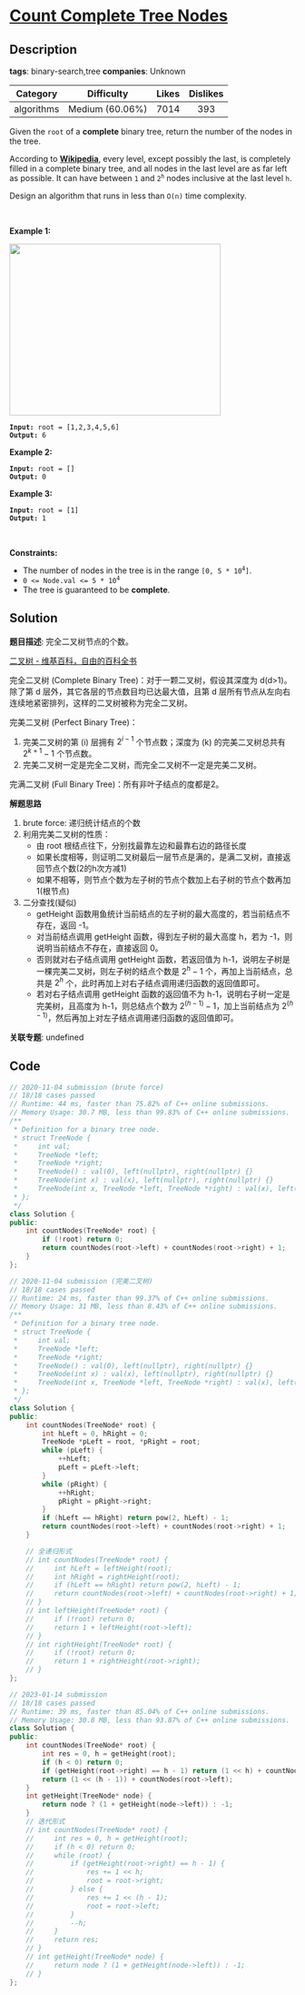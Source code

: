 # [Count Complete Tree Nodes](https://leetcode.com/problems/count-complete-tree-nodes/description/)

## Description

**tags**: binary-search,tree
**companies**: Unknown

| Category | Difficulty | Likes | Dislikes |
| :------: | :--------: | :---: | :------: |
| algorithms | Medium (60.06%) | 7014 | 393 |

<p>Given the <code>root</code> of a <strong>complete</strong> binary tree, return the number of the nodes in the tree.</p>

<p>According to <strong><a href="http://en.wikipedia.org/wiki/Binary_tree#Types_of_binary_trees" target="_blank">Wikipedia</a></strong>, every level, except possibly the last, is completely filled in a complete binary tree, and all nodes in the last level are as far left as possible. It can have between <code>1</code> and <code>2<sup>h</sup></code> nodes inclusive at the last level <code>h</code>.</p>

<p>Design an algorithm that runs in less than&nbsp;<code data-stringify-type="code">O(n)</code>&nbsp;time complexity.</p>

<p>&nbsp;</p>
<p><strong class="example">Example 1:</strong></p>
<img alt="" src="https://assets.leetcode.com/uploads/2021/01/14/complete.jpg" style="width: 372px; height: 302px;" />
<pre><code><strong>Input:</strong> root = [1,2,3,4,5,6]
<strong>Output:</strong> 6</code></pre>

<p><strong class="example">Example 2:</strong></p>

<pre><code><strong>Input:</strong> root = []
<strong>Output:</strong> 0</code></pre>

<p><strong class="example">Example 3:</strong></p>

<pre><code><strong>Input:</strong> root = [1]
<strong>Output:</strong> 1</code></pre>

<p>&nbsp;</p>
<p><strong>Constraints:</strong></p>

<ul>
	<li>The number of nodes in the tree is in the range <code>[0, 5 * 10<sup>4</sup>]</code>.</li>
	<li><code>0 &lt;= Node.val &lt;= 5 * 10<sup>4</sup></code></li>
	<li>The tree is guaranteed to be <strong>complete</strong>.</li>
</ul>



## Solution

**题目描述**: 完全二叉树节点的个数。

[二叉树 - 维基百科，自由的百科全书](https://zh.wikipedia.org/wiki/%E4%BA%8C%E5%8F%89%E6%A0%91)

完全二叉树 (Complete Binary Tree)：对于一颗二叉树，假设其深度为 d(d>1)。除了第 d 层外，其它各层的节点数目均已达最大值，且第 d 层所有节点从左向右连续地紧密排列，这样的二叉树被称为完全二叉树。

完美二叉树 (Perfect Binary Tree)：

1. 完美二叉树的第 \(i\) 层拥有 $2^{i-1}$ 个节点数；深度为 \(k\) 的完美二叉树总共有 $2^{k+1}-1$ 个节点数。
2. 完美二叉树一定是完全二叉树，而完全二叉树不一定是完美二叉树。

完满二叉树 (Full Binary Tree)：所有非叶子结点的度都是2。

**解题思路**

1. brute force: 递归统计结点的个数
2. 利用完美二叉树的性质：
   - 由 root 根结点往下，分别找最靠左边和最靠右边的路径长度
   - 如果长度相等，则证明二叉树最后一层节点是满的，是满二叉树，直接返回节点个数(2的h次方减1)
   - 如果不相等，则节点个数为左子树的节点个数加上右子树的节点个数再加1(根节点)
3. 二分查找(疑似)
   - getHeight 函数用鱼统计当前结点的左子树的最大高度的，若当前结点不存在，返回 -1。
   - 对当前结点调用 getHeight 函数，得到左子树的最大高度 h，若为 -1，则说明当前结点不存在，直接返回 0。
   - 否则就对右子结点调用 getHeight 函数，若返回值为 h-1，说明左子树是一棵完美二叉树，则左子树的结点个数是 $2^h-1$ 个，再加上当前结点，总共是 $2^h$ 个，此时再加上对右子结点调用递归函数的返回值即可。
   - 若对右子结点调用 getHeight 函数的返回值不为 h-1，说明右子树一定是完美树，且高度为 h-1，则总结点个数为 $2^(h-1)-1$，加上当前结点为 $2^(h-1)$，然后再加上对左子结点调用递归函数的返回值即可。

**关联专题**: undefined

## Code

```cpp
// 2020-11-04 submission (brute force)
// 18/18 cases passed
// Runtime: 44 ms, faster than 75.82% of C++ online submissions.
// Memory Usage: 30.7 MB, less than 99.83% of C++ online submissions.
/**
 * Definition for a binary tree node.
 * struct TreeNode {
 *     int val;
 *     TreeNode *left;
 *     TreeNode *right;
 *     TreeNode() : val(0), left(nullptr), right(nullptr) {}
 *     TreeNode(int x) : val(x), left(nullptr), right(nullptr) {}
 *     TreeNode(int x, TreeNode *left, TreeNode *right) : val(x), left(left), right(right) {}
 * };
 */
class Solution {
public:
    int countNodes(TreeNode* root) {
        if (!root) return 0;
        return countNodes(root->left) + countNodes(root->right) + 1;
    }
};
```

```cpp
// 2020-11-04 submission (完美二叉树)
// 18/18 cases passed
// Runtime: 24 ms, faster than 99.37% of C++ online submissions.
// Memory Usage: 31 MB, less than 8.43% of C++ online submissions.
/**
 * Definition for a binary tree node.
 * struct TreeNode {
 *     int val;
 *     TreeNode *left;
 *     TreeNode *right;
 *     TreeNode() : val(0), left(nullptr), right(nullptr) {}
 *     TreeNode(int x) : val(x), left(nullptr), right(nullptr) {}
 *     TreeNode(int x, TreeNode *left, TreeNode *right) : val(x), left(left), right(right) {}
 * };
 */
class Solution {
public:
    int countNodes(TreeNode* root) {
        int hLeft = 0, hRight = 0;
        TreeNode *pLeft = root, *pRight = root;
        while (pLeft) {
            ++hLeft;
            pLeft = pLeft->left;
        }
        while (pRight) {
            ++hRight;
            pRight = pRight->right;
        }
        if (hLeft == hRight) return pow(2, hLeft) - 1;
        return countNodes(root->left) + countNodes(root->right) + 1;
    }

    // 全递归形式
    // int countNodes(TreeNode* root) {
    //     int hLeft = leftHeight(root);
    //     int hRight = rightHeight(root);
    //     if (hLeft == hRight) return pow(2, hLeft) - 1;
    //     return countNodes(root->left) + countNodes(root->right) + 1;
    // }
    // int leftHeight(TreeNode* root) {
    //     if (!root) return 0;
    //     return 1 + leftHeight(root->left);
    // }
    // int rightHeight(TreeNode* root) {
    //     if (!root) return 0;
    //     return 1 + rightHeight(root->right);
    // }
};
```

```cpp
// 2023-01-14 submission
// 18/18 cases passed
// Runtime: 39 ms, faster than 85.04% of C++ online submissions.
// Memory Usage: 30.8 MB, less than 93.87% of C++ online submissions.
class Solution {
public:
    int countNodes(TreeNode* root) {
        int res = 0, h = getHeight(root);
        if (h < 0) return 0;
        if (getHeight(root->right) == h - 1) return (1 << h) + countNodes(root->right);
        return (1 << (h - 1)) + countNodes(root->left);
    }
    int getHeight(TreeNode* node) {
        return node ? (1 + getHeight(node->left)) : -1;
    }
    // 迭代形式
    // int countNodes(TreeNode* root) {
    //     int res = 0, h = getHeight(root);
    //     if (h < 0) return 0;
    //     while (root) {
    //         if (getHeight(root->right) == h - 1) {
    //             res += 1 << h;
    //             root = root->right;
    //         } else {
    //             res += 1 << (h - 1);
    //             root = root->left;
    //         }
    //         --h;
    //     }
    //     return res;
    // }
    // int getHeight(TreeNode* node) {
    //     return node ? (1 + getHeight(node->left)) : -1;
    // }
};
```
